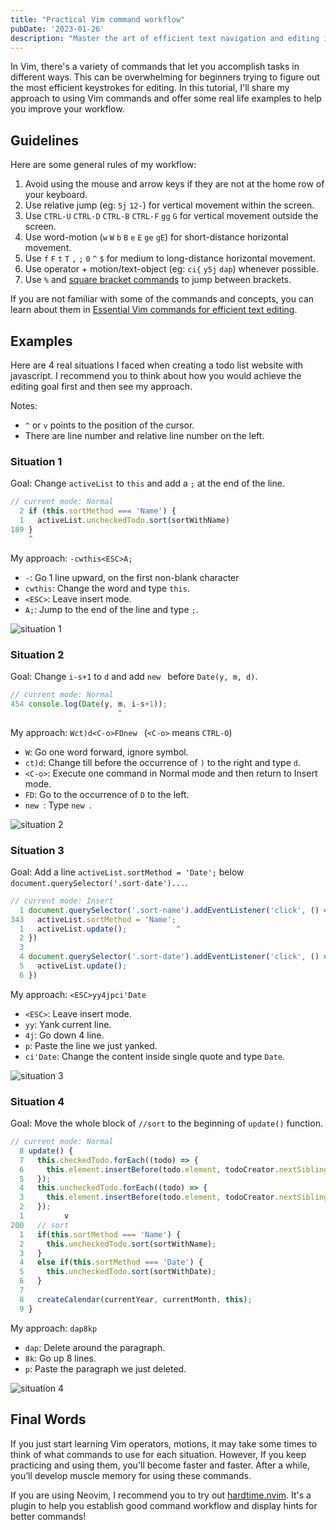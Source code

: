 ```yaml
---
title: "Practical Vim command workflow"
pubDate: '2023-01-26'
description: "Master the art of efficient text navigation and editing in Vim with this comprehensive command workflow tutorial. Explore key commands and practical examples to enhance your productivity in Vim."
---
```


In Vim, there's a variety of commands that let you accomplish tasks in different ways. This can be overwhelming for beginners trying to figure out the most efficient keystrokes for editing. In this tutorial, I'll share my approach to using Vim commands and offer some real life examples to help you improve your workflow.

## Guidelines

Here are some general rules of my workflow:

1. Avoid using the mouse and arrow keys if they are not at the home row of your keyboard.
2. Use relative jump (eg: `5j` `12-`) for vertical movement within the screen.
3. Use `CTRL-U` `CTRL-D` `CTRL-B` `CTRL-F` `gg` `G` for vertical movement outside the screen.
4. Use word-motion (`w` `W` `b` `B` `e` `E` `ge` `gE`) for short-distance horizontal movement.
5. Use `f` `F` `t` `T` `,` `;` `0` `^` `$` for medium to long-distance horizontal movement.
6. Use operator + motion/text-object (eg: `ci{` `y5j` `dap`) whenever possible.
7. Use `%` and [square bracket commands](/posts/vim-commands-for-navigation-between-brackets) to jump between brackets.

If you are not familiar with some of the commands and concepts, you can learn about them in [Essential Vim commands for efficient text editing](/posts/vim-basic-commands).

## Examples

Here are 4 real situations I faced when creating a todo list website with javascript. I recommend you to think about how you would achieve the editing goal first and then see my approach.

Notes:
- `^` or `v` points to the position of the cursor.
- There are line number and relative line number on the left.

### Situation 1

Goal: Change `activeList` to `this` and add a `;` at the end of the line.

```javascript
// current mode: Normal
  2 if (this.sortMethod === 'Name') {
  1   activeList.uncheckedTodo.sort(sortWithName)
189 }
    ^
```

My approach: `-cwthis<ESC>A;`

- `-`: Go 1 line upward, on the first non-blank character
- `cwthis`: Change the word and type `this`.
- `<ESC>`: Leave insert mode.
- `A;`: Jump to the end of the line and type `;`.

![situation 1](https://user-images.githubusercontent.com/74842863/215338597-2ec8d0f1-dfc3-47ef-9cfd-f646fb4f1a57.gif)

### Situation 2

Goal: Change `i-s+1` to `d` and add `new ` before `Date(y, m, d)`.

```javascript
// current mode: Normal
454 console.log(Date(y, m, i-s+1));
                        ^
```

My approach: `Wct)d<C-o>FDnew ` (`<C-o>` means `CTRL-O`)

- `W`: Go one word forward, ignore symbol.
- `ct)d`: Change till before the occurrence of `)` to the right and type `d`.
- `<C-o>`: Execute one command in Normal mode and then return to Insert mode.
- `FD`: Go to the occurrence of `D` to the left.
- `new `: Type `new `.

![situation 2](https://user-images.githubusercontent.com/74842863/215338599-406d97d0-18a1-49f3-a7c7-817887b60724.gif)

### Situation 3

Goal: Add a line `activeList.sortMethod = 'Date';` below `document.querySelector('.sort-date')...`.

```javascript
// current mode: Insert
  1 document.querySelector('.sort-name').addEventListener('click', () => {
343   activeList.sortMethod = 'Name'; 
  1   activeList.update();           ^
  2 })
  3 
  4 document.querySelector('.sort-date').addEventListener('click', () => {
  5   activeList.update();
  6 })
```

My approach: `<ESC>yy4jpci'Date`

- `<ESC>`: Leave insert mode.
- `yy`: Yank current line.
- `4j`: Go down 4 line.
- `p`: Paste the line we just yanked.
- `ci'Date`: Change the content inside single quote and type `Date`.

![situation 3](https://user-images.githubusercontent.com/74842863/215339692-810b79ea-fe3d-41f9-b3d0-dcff3cb11810.gif)

### Situation 4

Goal: Move the whole block of `//sort` to the beginning of `update()` function.

```javascript
// current mode: Normal
  8 update() {
  7   this.checkedTodo.forEach((todo) => {
  6     this.element.insertBefore(todo.element, todoCreator.nextSibling);
  5   });
  4   this.uncheckedTodo.forEach((todo) => {
  3     this.element.insertBefore(todo.element, todoCreator.nextSibling);
  2   });
  1         v
200   // sort
  1   if(this.sortMethod === 'Name') {
  2     this.uncheckedTodo.sort(sortWithName);
  3   }
  4   else if(this.sortMethod === 'Date') {
  5     this.uncheckedTodo.sort(sortWithDate);
  6   }
  7
  8   createCalendar(currentYear, currentMonth, this);
  9 }
```

My approach: `dap8kp`

- `dap`: Delete around the paragraph.
- `8k`: Go up 8 lines.
- `p`: Paste the paragraph we just deleted.

![situation 4](https://user-images.githubusercontent.com/74842863/215338606-c2e3fe70-7221-4fdd-88e5-655fe24eca49.gif)

## Final Words

If you just start learning Vim operators, motions, it may take some times to think of what commands to use for each situation. However, If you keep practicing and using them, you'll become faster and faster. After a while, you’ll develop muscle memory for using these commands.

If you are using Neovim, I recommend you to try out [hardtime.nvim](https://github.com/m4xshen/hardtime.nvim). It's a plugin to help you establish good command workflow and display hints for better commands!
